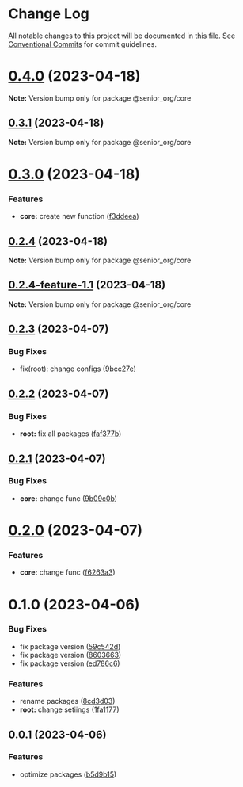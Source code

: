 # Change Log

All notable changes to this project will be documented in this file.
See [Conventional Commits](https://conventionalcommits.org) for commit guidelines.

# [0.4.0](https://github.com/SeniorIgor/lerna-monorepo/compare/@senior_org/core@0.4.0-feature-5.1...@senior_org/core@0.4.0) (2023-04-18)

**Note:** Version bump only for package @senior_org/core





## [0.3.1](https://github.com/SeniorIgor/lerna-monorepo/compare/@senior_org/core@0.3.1-feature-3.0...@senior_org/core@0.3.1) (2023-04-18)

**Note:** Version bump only for package @senior_org/core





# [0.3.0](https://github.com/SeniorIgor/lerna-monorepo/compare/@senior_org/core@0.2.4...@senior_org/core@0.3.0) (2023-04-18)


### Features

* **core:** create new function ([f3ddeea](https://github.com/SeniorIgor/lerna-monorepo/commit/f3ddeea2d7c0e81604aa35f7bbfd96ba950e48ee))





## [0.2.4](https://github.com/SeniorIgor/lerna-monorepo/compare/@senior_org/core@0.2.4-feature-1.1...@senior_org/core@0.2.4) (2023-04-18)

**Note:** Version bump only for package @senior_org/core





## [0.2.4-feature-1.1](https://github.com/SeniorIgor/lerna-monorepo/compare/@senior_org/core@0.2.4-feature-1.0...@senior_org/core@0.2.4-feature-1.1) (2023-04-18)

**Note:** Version bump only for package @senior_org/core





## [0.2.3](https://github.com/SeniorIgor/lerna-monorepo/compare/@senior_org/core@0.2.2...@senior_org/core@0.2.3) (2023-04-07)


### Bug Fixes

* fix(root): change configs ([9bcc27e](https://github.com/SeniorIgor/lerna-monorepo/commit/9bcc27eb89fed0f1b70cdffedbc89481371debd6))





## [0.2.2](https://github.com/SeniorIgor/lerna-monorepo/compare/@senior_org/core@0.2.1...@senior_org/core@0.2.2) (2023-04-07)


### Bug Fixes

* **root:** fix all packages ([faf377b](https://github.com/SeniorIgor/lerna-monorepo/commit/faf377bf2cd4d000c89308636bb589f9a2a19e36))





## [0.2.1](https://github.com/SeniorIgor/lerna-monorepo/compare/@senior_org/core@0.2.0...@senior_org/core@0.2.1) (2023-04-07)


### Bug Fixes

* **core:** change func ([9b09c0b](https://github.com/SeniorIgor/lerna-monorepo/commit/9b09c0bc69f4eb87b6f7c4fdc58f801846fba747))





# [0.2.0](https://github.com/SeniorIgor/lerna-monorepo/compare/@senior_org/core@0.1.0...@senior_org/core@0.2.0) (2023-04-07)


### Features

* **core:** change func ([f6263a3](https://github.com/SeniorIgor/lerna-monorepo/commit/f6263a3281be164c95f9884f39eb2663ea87f1dd))





# 0.1.0 (2023-04-06)


### Bug Fixes

* fix package version ([59c542d](https://github.com/SeniorIgor/lerna-monorepo/commit/59c542d50d2895f3d5cad3bd66de65a6304545a5))
* fix package version ([8603663](https://github.com/SeniorIgor/lerna-monorepo/commit/8603663c81ef9a42ffa6b3231dc4099bbae387ea))
* fix package version ([ed786c6](https://github.com/SeniorIgor/lerna-monorepo/commit/ed786c6a153d0096b3b276c4f0c6025879096c66))


### Features

* rename packages ([8cd3d03](https://github.com/SeniorIgor/lerna-monorepo/commit/8cd3d03700e5dc30a19396c07efe1cf331d1d37d))
* **root:** change setiings ([1fa1177](https://github.com/SeniorIgor/lerna-monorepo/commit/1fa1177cb78f71aded1d9c95feedf1246308cb99))



## 0.0.1 (2023-04-06)


### Features

* optimize packages ([b5d9b15](https://github.com/SeniorIgor/lerna-monorepo/commit/b5d9b1533d9055ed128ac5cf85fa40dfc67728bd))
